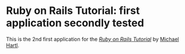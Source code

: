 # Ruby on Rails Tutorial: first application secondly tested

This is the 2nd first application for the
[*Ruby on Rails Tutorial*](http://railstutorial.org/)
by [Michael Hartl](http://michaelhartl.com/).
